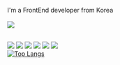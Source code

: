 I'm a FrontEnd developer from Korea </br></br>
<img src="https://img.shields.io/badge/Email-EA4335?style=flat-square&logo=gmail&logoColor=white"/>
</br>
</br>

<img src="https://img.shields.io/badge/Flutter-02569B?style=flat-square&logo=flutter&logoColor=white"/> <img src="https://img.shields.io/badge/dart-0175C2?style=flat-square&logo=dart&logoColor=white"/> <img src="https://img.shields.io/badge/React-61DAFB?style=flat-square&logo=react&logoColor=white"/> <img src="https://img.shields.io/badge/javascript-F7DF1E?style=flat-square&logo=javascript&logoColor=white"/> <img src="https://img.shields.io/badge/typescript-3178C6?style=flat-square&logo=typescript&logoColor=white"/> <img src="https://img.shields.io/badge/html5-E34F26?style=flat-square&logo=html5&logoColor=white"/> </br>[![Top Langs](https://github-readme-stats.vercel.app/api/top-langs/?username=Yoonwonsuh&layout=compact)](https://github.com/Yoonwonsuh/github-readme-stats)

